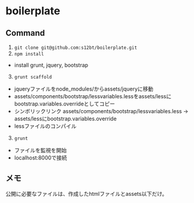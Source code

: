 boilerplate
===========

## Command

1. `git clone git@github.com:s12bt/boilerplate.git`
2. `npm install`
 - install grunt, jquery, bootstrap
3. `grunt scaffold`
 - jqueryファイルをnode_modules/からassets/jqueryに移動
 - assets/components/bootstrap/lessvariables.lessをassets/lessにbootstrap.variables.overrideとしてコピー
 - シンボリックリンク assets/components/bootstrap/lessvariables.less -> assets/lessにbootstrap.variables.override
 - lessファイルのコンパイル

3. `grunt`
- ファイルを監視を開始
- localhost:8000で接続


## メモ
公開に必要なファイルは、作成したhtmlファイルとassets以下だけ。
